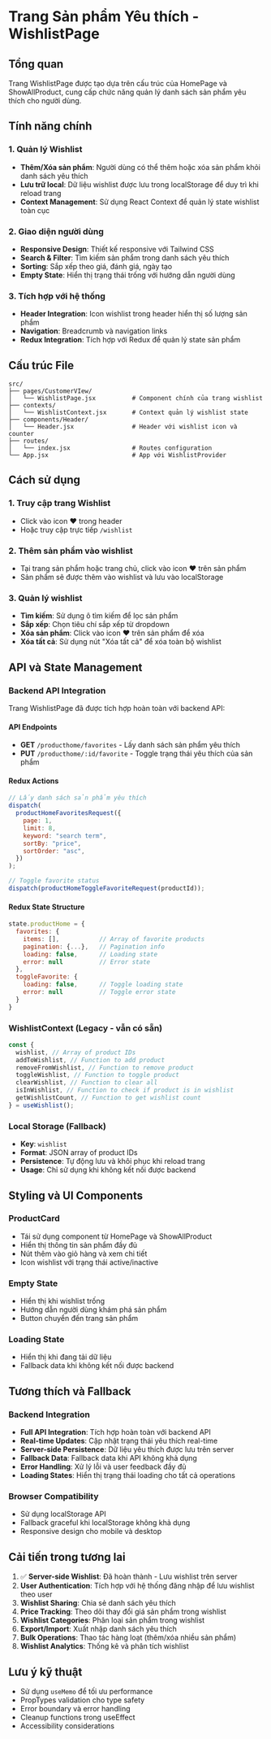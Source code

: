 # Trang Sản phẩm Yêu thích - WishlistPage

## Tổng quan

Trang WishlistPage được tạo dựa trên cấu trúc của HomePage và ShowAllProduct, cung cấp chức năng quản lý danh sách sản phẩm yêu thích cho người dùng.

## Tính năng chính

### 1. Quản lý Wishlist

- **Thêm/Xóa sản phẩm**: Người dùng có thể thêm hoặc xóa sản phẩm khỏi danh sách yêu thích
- **Lưu trữ local**: Dữ liệu wishlist được lưu trong localStorage để duy trì khi reload trang
- **Context Management**: Sử dụng React Context để quản lý state wishlist toàn cục

### 2. Giao diện người dùng

- **Responsive Design**: Thiết kế responsive với Tailwind CSS
- **Search & Filter**: Tìm kiếm sản phẩm trong danh sách yêu thích
- **Sorting**: Sắp xếp theo giá, đánh giá, ngày tạo
- **Empty State**: Hiển thị trạng thái trống với hướng dẫn người dùng

### 3. Tích hợp với hệ thống

- **Header Integration**: Icon wishlist trong header hiển thị số lượng sản phẩm
- **Navigation**: Breadcrumb và navigation links
- **Redux Integration**: Tích hợp với Redux để quản lý state sản phẩm

## Cấu trúc File

```
src/
├── pages/CustomerVIew/
│   └── WishlistPage.jsx          # Component chính của trang wishlist
├── contexts/
│   └── WishlistContext.jsx       # Context quản lý wishlist state
├── components/Header/
│   └── Header.jsx                # Header với wishlist icon và counter
├── routes/
│   └── index.jsx                 # Routes configuration
└── App.jsx                       # App với WishlistProvider
```

## Cách sử dụng

### 1. Truy cập trang Wishlist

- Click vào icon ❤️ trong header
- Hoặc truy cập trực tiếp `/wishlist`

### 2. Thêm sản phẩm vào wishlist

- Tại trang sản phẩm hoặc trang chủ, click vào icon ❤️ trên sản phẩm
- Sản phẩm sẽ được thêm vào wishlist và lưu vào localStorage

### 3. Quản lý wishlist

- **Tìm kiếm**: Sử dụng ô tìm kiếm để lọc sản phẩm
- **Sắp xếp**: Chọn tiêu chí sắp xếp từ dropdown
- **Xóa sản phẩm**: Click vào icon ❤️ trên sản phẩm để xóa
- **Xóa tất cả**: Sử dụng nút "Xóa tất cả" để xóa toàn bộ wishlist

## API và State Management

### Backend API Integration

Trang WishlistPage đã được tích hợp hoàn toàn với backend API:

#### API Endpoints

- **GET** `/producthome/favorites` - Lấy danh sách sản phẩm yêu thích
- **PUT** `/producthome/:id/favorite` - Toggle trạng thái yêu thích của sản phẩm

#### Redux Actions

```javascript
// Lấy danh sách sản phẩm yêu thích
dispatch(
  productHomeFavoritesRequest({
    page: 1,
    limit: 8,
    keyword: "search term",
    sortBy: "price",
    sortOrder: "asc",
  })
);

// Toggle favorite status
dispatch(productHomeToggleFavoriteRequest(productId));
```

#### Redux State Structure

```javascript
state.productHome = {
  favorites: {
    items: [],           // Array of favorite products
    pagination: {...},   // Pagination info
    loading: false,      // Loading state
    error: null          // Error state
  },
  toggleFavorite: {
    loading: false,      // Toggle loading state
    error: null          // Toggle error state
  }
}
```

### WishlistContext (Legacy - vẫn có sẵn)

```javascript
const {
  wishlist, // Array of product IDs
  addToWishlist, // Function to add product
  removeFromWishlist, // Function to remove product
  toggleWishlist, // Function to toggle product
  clearWishlist, // Function to clear all
  isInWishlist, // Function to check if product is in wishlist
  getWishlistCount, // Function to get wishlist count
} = useWishlist();
```

### Local Storage (Fallback)

- **Key**: `wishlist`
- **Format**: JSON array of product IDs
- **Persistence**: Tự động lưu và khôi phục khi reload trang
- **Usage**: Chỉ sử dụng khi không kết nối được backend

## Styling và UI Components

### ProductCard

- Tái sử dụng component từ HomePage và ShowAllProduct
- Hiển thị thông tin sản phẩm đầy đủ
- Nút thêm vào giỏ hàng và xem chi tiết
- Icon wishlist với trạng thái active/inactive

### Empty State

- Hiển thị khi wishlist trống
- Hướng dẫn người dùng khám phá sản phẩm
- Button chuyển đến trang sản phẩm

### Loading State

- Hiển thị khi đang tải dữ liệu
- Fallback data khi không kết nối được backend

## Tương thích và Fallback

### Backend Integration

- **Full API Integration**: Tích hợp hoàn toàn với backend API
- **Real-time Updates**: Cập nhật trạng thái yêu thích real-time
- **Server-side Persistence**: Dữ liệu yêu thích được lưu trên server
- **Fallback Data**: Fallback data khi API không khả dụng
- **Error Handling**: Xử lý lỗi và user feedback đầy đủ
- **Loading States**: Hiển thị trạng thái loading cho tất cả operations

### Browser Compatibility

- Sử dụng localStorage API
- Fallback graceful khi localStorage không khả dụng
- Responsive design cho mobile và desktop

## Cải tiến trong tương lai

1. ✅ **Server-side Wishlist**: Đã hoàn thành - Lưu wishlist trên server
2. **User Authentication**: Tích hợp với hệ thống đăng nhập để lưu wishlist theo user
3. **Wishlist Sharing**: Chia sẻ danh sách yêu thích
4. **Price Tracking**: Theo dõi thay đổi giá sản phẩm trong wishlist
5. **Wishlist Categories**: Phân loại sản phẩm trong wishlist
6. **Export/Import**: Xuất nhập danh sách yêu thích
7. **Bulk Operations**: Thao tác hàng loạt (thêm/xóa nhiều sản phẩm)
8. **Wishlist Analytics**: Thống kê và phân tích wishlist

## Lưu ý kỹ thuật

- Sử dụng `useMemo` để tối ưu performance
- PropTypes validation cho type safety
- Error boundary và error handling
- Cleanup functions trong useEffect
- Accessibility considerations
